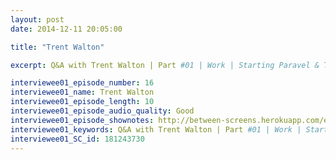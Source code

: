 ```yaml
---
layout: post
date: 2014-12-11 20:05:00

title: "Trent Walton"

excerpt: Q&A with Trent Walton | Part #01 | Work | Starting Paravel & Team | Home | Texas | Famous & infamous

interviewee01_episode_number: 16
interviewee01_name: Trent Walton
interviewee01_episode_length: 10
interviewee01_episode_audio_quality: Good
interviewee01_episode_shownotes: http://between-screens.herokuapp.com/episodes/16
interviewee01_keywords: Q&A with Trent Walton | Part #01 | Work | Starting Paravel & Team | Home | Texas | Famous & infamous
interviewee01_SC_id: 181243730
---
```

